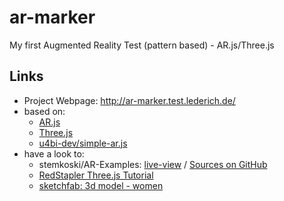# ar-marker
My first Augmented Reality Test (pattern based) - AR.js/Three.js

## Links
  * Project Webpage: http://ar-marker.test.lederich.de/
  * based on:
    * [AR.js](https://github.com/jeromeetienne/AR.js)
    * [Three.js](https://threejs.org/)
    * [u4bi-dev/simple-ar.js](https://github.com/u4bi-dev/simple-ar.js)
  * have a look to:
    * stemkoski/AR-Examples: [live-view](https://stemkoski.github.io/AR-Examples/) / [Sources on GitHub](https://github.com/stemkoski/AR-Examples)
    * [RedStapler Three.js Tutorial](https://redstapler.co/three-js-tutorial-hello-world/)
    * [sketchfab: 3d model - women](https://sketchfab.com/models/27f75fa94c384000bb6a79a3000f8e80)
